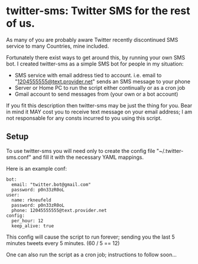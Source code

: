 twitter-sms: Twitter SMS for the rest of us.
=======================================

As many of you are probably aware Twitter recently discontinued SMS service to many Countries, mine included.

Fortunately there exist ways to get around this, by running your own SMS bot. I created twitter-sms as a simple SMS bot for people in my situation:
* SMS service with email address tied to account. i.e. email to "1204555555@text.provider.net" sends an SMS message to your phone
* Server or Home PC to run the script either continually or as a cron job
* Gmail account to send messages from (your own or a bot account)

If you fit this description then twitter-sms may be just the thing for you. Bear in mind it MAY cost you to receive text message on your email address; I am not responsable for any consts incurred to you using this script.

Setup
-----
To use twitter-sms you will need only to create the config file "~/.twitter-sms.conf" and fill it with the necessary YAML mappings.

Here is an example conf:

    bot:
      email: "twitter.bot@gmail.com"
      password: p0n33zR0oL
    user:
      name: rkneufeld
      password: p0n33zR0oL
      phone: 12045555555@text.provider.net
    config:
      per_hour: 12
      keep_alive: true

This config will cause the script to run forever; sending you the last 5 minutes tweets every 5 minutes. (60 / 5 == 12)

One can also run the script as a cron job; instructions to follow soon...

